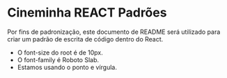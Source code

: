 <h1>Cineminha REACT Padrões</h1>

<p>Por fins de padronização, este documento de README será utilizado para criar um padrão de escrita de código dentro do React.</p>
<ul>
  <li>O font-size do root é de 10px.</li>
  <li>O font-family é Roboto Slab.</li>
  <li>Estamos usando o ponto e vírgula.</li>
</ul>
